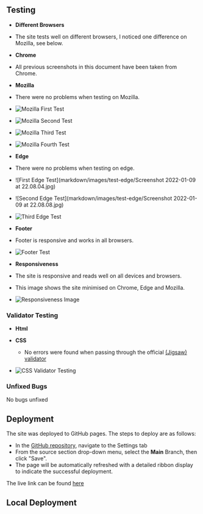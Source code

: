 ## Testing 

- __Different Browsers__

 - The site tests well on different browsers, I noticed one difference on Mozilla, see below.

- __Chrome__

 - All previous screenshots in this document have been taken from Chrome.

- __Mozilla__

 - There were no problems when testing on Mozilla.

 - ![Mozilla First Test](markdown/images/s)

 - ![Mozilla Second Test](markdown/image)

 - ![Mozilla Third Test](markdo)

 - ![Mozilla Fourth Test](markdo)

- __Edge__

 - There were no problems when testing on edge.

 - ![First Edge Test](markdown/images/test-edge/Screenshot 2022-01-09 at 22.08.04.jpg)

 - ![Second Edge Test](markdown/images/test-edge/Screenshot 2022-01-09 at 22.08.08.jpg)

 - ![Third Edge Test](markdown/images/)

- __Footer__

 - Footer is responsive and works in all browsers.

 - ![Footer Test]()

- __Responsiveness__

 - The site is responsive and reads well on all devices and browsers.

 - This image shows the site minimised on Chrome, Edge and Mozilla.

 - ![Responsiveness Image]()

### Validator Testing 

- __Html__




- __CSS__

  - No errors were found when passing through the official [(Jigsaw) validator](https://jigsaw.w3.org/css-validator/validator?uri=https%3A%2F%2Fvalidator.w3.org%2Fnu%2F%3Fdoc%3Dhttps%253A%252F%252Fcode-institute-org.github.io%252Flove-running-2.0%252Findex.html&profile=css3svg&usermedium=all&warning=1&vextwarning=&lang=en#css)

 - ![CSS Validator Testing](markdown/verification/screenshot-css-test.png)

### Unfixed Bugs

No bugs unfixed

## Deployment

The site was deployed to GitHub pages. The steps to deploy are as follows: 
  - In the [GitHub repository](https://github.com/Responsibleuk/kind-cornwall), navigate to the Settings tab 
  - From the source section drop-down menu, select the **Main** Branch, then click "Save".
  - The page will be automatically refreshed with a detailed ribbon display to indicate the successful deployment.

The live link can be found [here](https://responsibleuk.github.io/kind-cornwall/index.html)

## Local Deployment